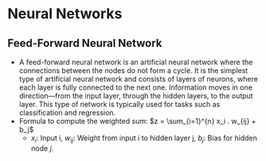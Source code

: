 # Neural Networks
## Feed-Forward Neural Network
- A feed-forward neural network is an artificial neural network where the connections between the nodes do not form a cycle. It is the simplest type of artificial neural network and consists of layers of neurons, where each layer is fully connected to the next one. Information moves in one direction—from the input layer, through the hidden layers, to the output layer. This type of network is typically used for tasks such as classification and regression.
- Formula to compute the weighted sum: $z = \sum_{i=1}^{n} x_i . w_{ij} + b_j$
    - $x_i$: Input i, $w_{ij}$: Weight from input i to hidden layer j, $b_j$: Bias for hidden node $j$.